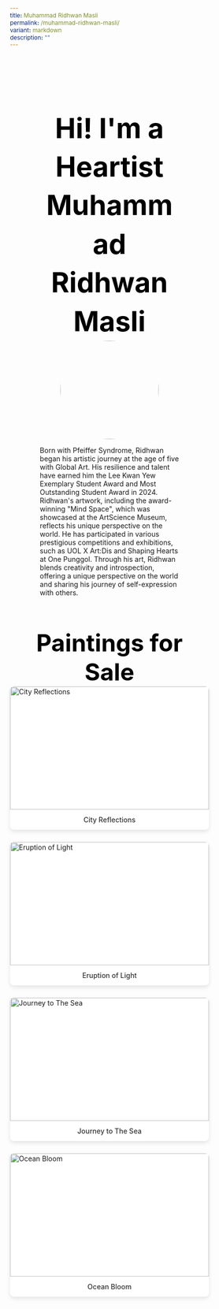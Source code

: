 ```yaml
---
title: Muhammad Ridhwan Masli
permalink: /muhammad-ridhwan-masli/
variant: markdown
description: ""
---
```

<style>
    @import url('https://fonts.googleapis.com/css2?family=Inter:wght@100..900&display=swap');
    
    * {
    margin: 0%;
    padding: 0;
    box-sizing: border-box;
    font-family: "Inter", sans-serif;
    }
    
    .bp-container{
    max-width: 1280px;
    width: 100%;
    }
    
        .has-float-btns{
    display:none;
    }
    
     html {
 width: 100% !important;
 }

 .col.is-offset-2,
 .col.is-offset-2-tablet {
 margin-left: 0% !important;
 width: 100% !important;
 }
    
    body .col.is-8, 
    body .col.is-8-tablet{
    width: 100% !important;
     margin-left: 0% !important;
    }

 body .content h1, body .content h2,body .content h3, body .content h4, body .content h5 {
 color: black !important;
}
    
    .hero {
    padding: 30px 0px;
    margin-top: -20px;
    width: 70%;
    margin: auto;
    }
    
        .hero_img{
    width: 200px !important;
    height: 200px !important;
    border-radius: 50%;
    object-fit: cover;
    object-position: center;
    display: block;
    margin: 0 auto;
    
    }
    
    .hero .canvass{
    width: 90%;
    }
    
            .bp-section-pagetitle{
        display: none;
        }
        
        .bp-section{
        padding: 0px !important;
        }
        
    
    .images_grid{ display: grid; grid-template-columns: repeat(auto-fit, minmax(250px, 1fr));
    gap: 25px;
    }

    .images_grid img{
    width: auto !important;
    height: auto !important;
    }
    
    /* General */
    body .canvass {
    width: 100%;
    margin-left: auto;
    margin-right: auto;
    }
    
    .relative {
    position: relative;
    }
    
    .text-end {
    text-align: end;
    }
    
    .text-center {
    text-align: center;
    }
    
    .main_heading {
    font-size: 3.5rem;
    line-height: 1.4;
    color: black !important;
    }
    
    .main_heading2 {
    font-size: 3rem;
        margin-top: 0 !important;
    color: black !important;
    }
    
    .section {
    padding: 70px 0px;
    }
    
    .button {
    background: white;
    border: 1.99px solid rgba(0, 0, 0, 1);
    border-radius: 20px;
    padding: 12.5px 30px;
    width: 45%;
    transition: 0.2s all ease;
    cursor: pointer;
    }
    
    .button:hover {
    background: black;
    color: white;
    }
    
    .flex {
    display: flex;
    }
    
    .justify-between {
    justify-content: space-between;
    }
    
    .bold {
    font-weight: bold;
    }
    
    .mt-5 {
    margin-top: 20px;
    }
    
    .relative{
    position: relative;
    }
    
    
    .bg_gray {
    background-color: rgba(244, 244, 244, 1);
    }
    
    .text-gray {
    color: rgb(78, 78, 78);
    }
   
    @media (max-width: 800px) {
    .images_grid{
    display: none
    }
    
    .hero{
    width: 100%;
    }
        .hero_img{
    width: 200px !important;
    height: 200px !important;
    border-radius: 50%;
    object-fit: cover;
    object-position: center;
    display: block;
    margin: 0 auto;
    
    }
       body .canvass{
        width: 90% !important;
        margin-left: auto;
        margin-right: auto;
        }
     
    .main_heading2 {
    font-size: 2rem;
    }
    }
    .hero h1{
    color: black !important;
    font-weight: bold;
    }
    .bp-container .row{
    width: 100%;
    margin-left: 0% !important;
    margin-right: 0% !important;
    }
    
    
    .painting_item {
    border-radius: 8px;
    overflow: hidden;
    box-shadow: 0 4px 8px rgba(0,0,0,0.1);
    transition: transform 0.3s ease, box-shadow 0.3s ease;
    background: white;
    }
    
    .painting_item:hover {
    transform: translateY(-5px);
    box-shadow: 0 6px 12px rgba(0,0,0,0.15);
    }
    
    .painting_item a {
    text-decoration: none;
    color: inherit;
    display: block;
    }
    
    .painting_item img {
    width: 100% !important;
    height: 250px !important;
    object-fit: cover;
    object-position: center;
    display: block;
    }
    
    .painting_title {
    padding: 12px;
    text-align: center;
    font-weight: 500;
    color: #333;
    margin: 0;
    }
</style>
<section style="width: 100%">
<div class="canvass">
<section class="hero">
<h1 class="text-center main_heading">Hi! I'm a Heartist<br>Muhammad Ridhwan Masli</h1>
<img src="https://i.ibb.co/xtszv4fT/Muhammad-Ridhwan-Masli.jpg" class="hero_img">
<p>Born with Pfeiffer Syndrome, Ridhwan began his artistic journey at the age of five with Global Art. His resilience and talent have earned him the Lee Kwan Yew Exemplary Student Award and Most Outstanding Student Award in 2024. Ridhwan's artwork, including the award-winning "Mind Space", which was showcased at the ArtScience Museum, reflects his unique perspective on the world. He has participated in various prestigious competitions and exhibitions, such as UOL X Art:Dis and Shaping Hearts at One Punggol. Through his art, Ridhwan blends creativity and introspection, offering a unique perspective on the world and sharing his journey of self-expression with others.</p>
</section>
<section style="width: 100%; padding-top: 20px;">
<div class="canvass">
<h2 class="text-center main_heading2">Paintings for Sale<br></h2>
<div class="paintings_grid images_grid">
<div class="painting_item">
<a target="_blank" href="https://shop.shapinghearts.cdc.gov.sg/products/city-reflections">
<img title="City Reflections" src="https://i.ibb.co/LDPR9tRB/RIDH-001-City-Reflections-295-W-x-210-H-mm.jpg" alt="City Reflections">
<p class="painting_title">City Reflections</p>
</a>
</div><div class="painting_item">
<a target="_blank" href="https://shop.shapinghearts.cdc.gov.sg/products/eruption-of-light">
<img title="Eruption of Light" src="https://i.ibb.co/N2G32SQ8/KLSHA-003-Eruption-of-Light-550-W-x-430-H-mm-Framed.jpg" alt="Eruption of Light">
<p class="painting_title">Eruption of Light</p>
</a>
</div><div class="painting_item">
<a target="_blank" href="https://shop.shapinghearts.cdc.gov.sg/products/journey-to-the-sea">
<img title="Journey to The Sea" src="https://i.ibb.co/vxsQZ81k/RIDH-004-Journey-to-the-Sea-310-W-x-410-H-x-20-Dmm.jpg" alt="Journey to The Sea">
<p class="painting_title">Journey to The Sea</p>
</a>
</div><div class="painting_item">
<a target="_blank" href="https://shop.shapinghearts.cdc.gov.sg/products/ocean-bloom">
<img title="Ocean Bloom" src="https://i.ibb.co/b5mZWz3x/KLSHA-004-Ocean-Bloom-300-W-x-400-H-mm.jpg" alt="Ocean Bloom">
<p class="painting_title">Ocean Bloom</p>
</a>
</div>
</div>
</div>
</section>
</div>
</section>